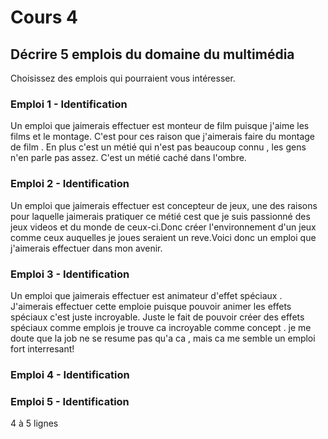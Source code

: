 # Cours 4
## Décrire 5 emplois du domaine du multimédia
Choisissez des emplois qui pourraient vous intéresser. 

### Emploi 1 - Identification
Un emploi que jaimerais effectuer est monteur de film puisque j'aime les films et le montage. C'est pour ces raison que j'aimerais faire du montage de film .
En plus c'est un métié qui n'est pas beaucoup connu , les gens n'en parle pas assez. C'est un métié caché dans l'ombre.
### Emploi 2 - Identification
Un emploi que jaimerais effectuer est concepteur de jeux, une des raisons pour laquelle jaimerais pratiquer ce métié cest que je suis passionné des jeux videos et du monde de ceux-ci.Donc créer l'environnement d'un jeux comme ceux auquelles je joues seraient un reve.Voici donc un emploi que j'aimerais effectuer dans mon avenir.

### Emploi 3 - Identification
Un emploi que jaimerais effectuer est animateur d'effet spéciaux . J'aimerais effectuer cette emploie puisque pouvoir animer les effets spéciaux c'est juste incroyable.
Juste le fait de pouvoir créer des effets spéciaux comme emplois je trouve ca incroyable comme concept . je me doute que la job ne se resume pas qu'a ca , mais ca me semble un emploi fort interresant!

### Emploi 4 - Identification


### Emploi 5 - Identification
4 à 5 lignes


